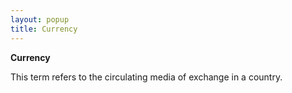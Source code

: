 ```yaml
---
layout: popup
title: Currency
---
```



**Currency**


This term refers to the circulating media of exchange in a country.
